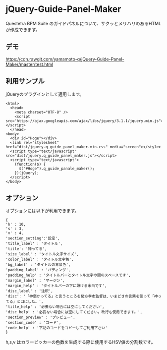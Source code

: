 # jQuery-Guide-Panel-Maker
Questetra BPM Suite のガイドパネルについて、サクッとメリハリのあるHTMLが作成できます。

## デモ
https://cdn.rawgit.com/yamamoto-q/jQuery-Guide-Panel-Maker/master/test.html

## 利用サンプル
jQueryのプラグインとして適用します。

    <html>
      <head>
        <meta charset="UTF-8" />
        <script src="https://ajax.googleapis.com/ajax/libs/jquery/3.1.1/jquery.min.js"></script>
      </head>
    <body>
      <div id="Hoge"></div>
      <link rel="stylesheet" href="dist/jquery.q_guide_panel_maker.min.css" media="screen"></style>
      <script type="text/javascript" src="dist/jquery.q_guide_panel_maker.js"></script>
      <script type="text/javascript">
        (function($) {
          $("#Hoge").q_guide_panale_maker();
        })(jQuery);
      </script>
    </body>
  </html>

## オプション
オプションには以下が利用できます。

    {
    'h' : 10,
    's' : 3,
    'v' : 4,
    'section_setting':'設定',
    'title_label' : 'タイトル',
    'title': '神ってる',
    'size_label' : 'タイトル文字サイズ',
    'color_label' : 'タイトル文字色',
    'bg_label' : 'タイトルの背景色',
    'padding_label' : 'パディング',
    'padding_help' : 'タイトルバーとタイトル文字の間のスペースです',
    'margin_label' : 'マージン',
    'margin_help' : 'タイトルバーの下に設ける余白です',
    'disc_label' : '注釈',
    'disc': '「神懸かってる」と言うところを緒方孝市監督は、いまどきの言葉を使って「神ってる」と口にした。',
    'title_help' : '必要ない場合には空にしてください',
    'disc_help' : '必要ない場合には空にしてください。改行も使用できます。',
    'section_preview' : 'プレビュー',
    'section_code' : 'コード',
    'code_help' : '下記のコードをコピーしてご利用下さい'
    }
    
h,s,v はカラーピッカーの色数を生成する際に使用するHSV値の分割数です。
